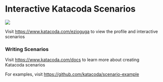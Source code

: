 # Interactive Katacoda Scenarios

[![](http://shields.katacoda.com/katacoda/ezioguga/count.svg)](https://www.katacoda.com/ezioguga "Get your profile on Katacoda.com")

Visit https://www.katacoda.com/ezioguga to view the profile and interactive scenarios

### Writing Scenarios
Visit https://www.katacoda.com/docs to learn more about creating Katacoda scenarios

For examples, visit https://github.com/katacoda/scenario-example

